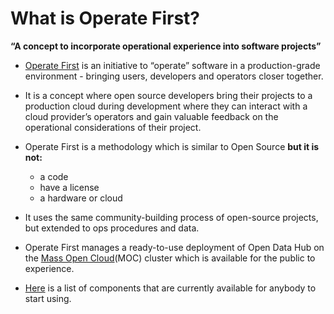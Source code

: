 <!-- #region -->
# What is Operate First?

**“A concept to incorporate operational experience into software projects”**


- [Operate First](https://www.operate-first.cloud/) is an initiative to “operate” software in a production-grade environment - bringing users, developers and operators closer together. 


- It is a concept where open source developers bring their projects to a production cloud during development where they can interact with a cloud provider’s operators and gain valuable feedback on the operational considerations of their project. 


- Operate First is a methodology which is similar to Open Source **but it is not:**
    - a code
    - have a license
    - a hardware or cloud


- It uses the same community-building process of open-source projects, but extended to ops procedures and data.


- Operate First manages a ready-to-use deployment of Open Data Hub on the [Mass Open Cloud](https://massopen.cloud/)(MOC) cluster which is available for the public to experience. 


- [Here](https://www.operate-first.cloud/apps/content/odh/README.html) is a list of components that are currently available for anybody to start using.
<!-- #endregion -->
